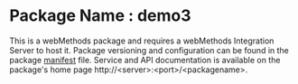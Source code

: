 # Package Name : demo3
This is a webMethods package and requires a webMethods Integration Server to host it. Package versioning and configuration can be found in the package [manifest](./demo3/manifest.v3) file. Service and API documentation is available on the package's home page http://&lt;server&gt;:&lt;port&gt;/&lt;packagename>.